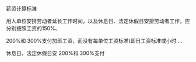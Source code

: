 薪资计算标准


用人单位安排劳动者延长工作时间，以及休息日、法定休假日安排劳动者工作，应分别按照工资的150%、

200%和
300%支付加班工资，而没有每单位工资标准(即日工资标准或小时 ...



休息日、法定休假日安  200%和  300%支付

